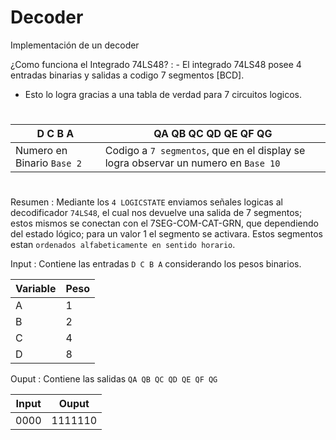 # Decoder
Implementación de un decoder

¿Como funciona el Integrado 74LS48?
: - El integrado 74LS48 posee 4 entradas binarias y salidas a codigo 7 segmentos [BCD].
  - Esto lo logra gracias a una tabla de verdad para 7 circuitos logicos.

#

|D C B A |QA QB QC QD QE QF QG|
|--------|--------------------|
|Numero en Binario `Base 2`|Codigo a `7 segmentos`, que en el display se logra observar un numero en `Base 10`|

#

Resumen
: Mediante los `4 LOGICSTATE` enviamos señales logicas al decodificador `74LS48`, el cual nos devuelve una salida de 7 segmentos; estos mismos se conectan con el 7SEG-COM-CAT-GRN, que dependiendo del estado lógico; para un valor 1 el segmento se activara. Estos segmentos estan `ordenados alfabeticamente en sentido horario`.

Input
: Contiene las entradas `D C B A` considerando los pesos binarios.

|Variable|Peso|
|--------|----|
|   A    |  1 |
|   B    |  2 |
|   C    |  4 |
|   D    |  8 |


Ouput
: Contiene las salidas `QA QB QC QD QE QF QG`

|Input| Ouput |
|-----|-------|
|0000 |1111110|
